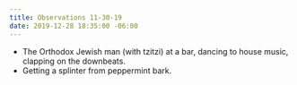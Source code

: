 ```yaml
---
title: Observations 11-30-19
date: 2019-12-28 18:35:00 -06:00
---
```


- The Orthodox Jewish man (with tzitzi) at a bar, dancing to house music, clapping on the downbeats.
- Getting a splinter from peppermint bark.
